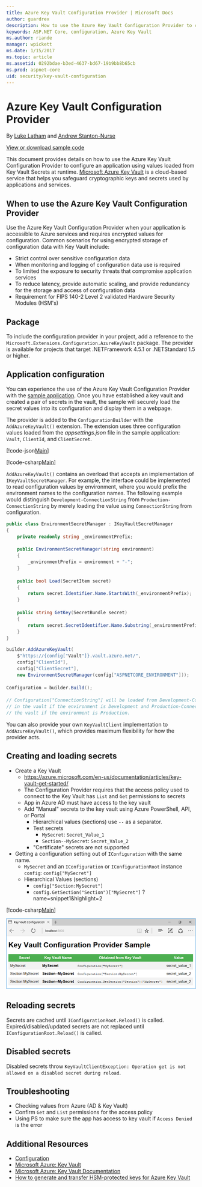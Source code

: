 ```yaml
---
title: Azure Key Vault Configuration Provider | Microsoft Docs
author: guardrex
description: How to use the Azure Key Vault Configuration Provider to configure an application using name-value pairs loaded at runtime.
keywords: ASP.NET Core, configuration, Azure Key Vault
ms.author: riande
manager: wpickett
ms.date: 1/15/2017
ms.topic: article
ms.assetid: 0292bdae-b3ed-4637-bd67-19b9bb8b65cb
ms.prod: aspnet-core
uid: security/key-vault-configuration
---
```

# Azure Key Vault Configuration Provider

By [Luke Latham](https://github.com/GuardRex) and [Andrew Stanton-Nurse](https://github.com/anurse)

[View or download sample code](https://github.com/aspnet/Docs/tree/master/aspnetcore/security/key-vault-configuration/sample)

This document provides details on how to use the Azure Key Vault Configuration Provider to configure an application using values loaded from Key Vault Secrets at runtime. [Microsoft Azure Key Vault](https://azure.microsoft.com/en-us/services/key-vault/) is a cloud-based service that helps you safeguard cryptographic keys and secrets used by applications and services.

## When to use the Azure Key Vault Configuration Provider
Use the Azure Key Vault Configuration Provider when your application is accessible to Azure services and requires encrypted values for configuration. Common scenarios for using encrypted storage of configuration data with Key Vault include:
* Strict control over sensitive configuration data
* When monitoring and logging of configuration data use is required
* To limited the exposure to security threats that compromise application services
* To reduce latency, provide automatic scaling, and provide redundancy for the storage and access of configuration data
* Requirement for FIPS 140-2 Level 2 validated Hardware Security Modules (HSM's)

## Package
To include the configuration provider in your project, add a reference to the `Microsoft.Extensions.Configuration.AzureKeyVault` package. The provider is available for projects that target .NETFramework 4.5.1 or .NETStandard 1.5 or higher.

## Application configuration
You can experience the use of the Azure Key Vault Configuration Provider with the [sample application](https://github.com/aspnet/Docs/tree/master/aspnetcore/security/key-vault-configuration/sample). Once you have established a key vault and created a pair of secrets in the vault, the sample will securely load the secret values into its configuration and display them in a webpage.

The provider is added to the `ConfigurationBuilder` with the `AddAzureKeyVault()` extension. The extension uses three configuration values loaded from the *appsettings.json* file in the sample application: `Vault`, `ClientId`, and `ClientSecret`.

[!code-json[Main](key-vault-configuration/sample/appsettings.json)]

[!code-csharp[Main](key-vault-configuration/sample/Startup.cs?name=snippet1)]

`AddAzureKeyVault()` contains an overload that accepts an implementation of `IKeyVaultSecretManager`. For example, the interface could be implemented to read configuration values by environment, where you would prefix the environment names to the configuration names. The following example would distinguish `Development-ConnectionString` from `Production-ConnectionString` by merely loading the value using `ConnectionString` from configuration.

```csharp
public class EnvironmentSecretManager : IKeyVaultSecretManager
{
    private readonly string _environmentPrefix;

    public EnvironmentSecretManager(string environment)
    {
        _environmentPrefix = environment + "-";
    }

    public bool Load(SecretItem secret)
    {
        return secret.Identifier.Name.StartsWith(_environmentPrefix);
    }

    public string GetKey(SecretBundle secret)
    {
        return secret.SecretIdentifier.Name.Substring(_environmentPrefix.Length);
    }
}
```

```csharp
builder.AddAzureKeyVault(
    $"https://{config["Vault"]}.vault.azure.net/",
    config["ClientId"],
    config["ClientSecret"],
    new EnvironmentSecretManager(config["ASPNETCORE_ENVIRONMENT"]));
    
Configuration = builder.Build();

// Configuration["ConnectionString"] will be loaded from Development-ConnectionString
// in the vault if the environment is Development and Production-ConnectionString in
// the vault if the environment is Production.
```

You can also provide your own `KeyVaultClient` implementation to `AddAzureKeyVault()`, which provides maximum flexibility for how the provider acts.

## Creating and loading secrets
* Create a Key Vault
  * https://azure.microsoft.com/en-us/documentation/articles/key-vault-get-started/
  * The Configuration Provider requires that the access policy used to connect to the Key Vault has `List` and `Get` permissions to secrets
  * App in Azure AD must have access to the key vault
  * Add "Manual" secrets to the key vault using Azure PowerShell, API, or Portal
    * Hierarchical values (sections) use `--` as a separator.
    * Test secrets
      * `MySecret`: `Secret_Value_1`
      * `Section--MySecret`: `Secret_Value_2`
    * "Certificate" secrets are not supported
* Getting a configuration setting out of `IConfiguration` with the same name.
  * `MySecret` and an `IConfiguration` or `IConfigurationRoot` instance `config`: `config["MySecret"]`
  * Hierarchical Values (sections)
    * `config["Section:MySecret"]`
    * `config.GetSection("Section")["MySecret"]`
?name=snippet1&highlight=2

[!code-csharp[Main](key-vault-configuration/sample/Startup.cs)]

![Browser window showing secret values loaded via the Azure Key Vault Configuration Provider](key-vault-configuration/_static/sample-output.png)

## Reloading secrets
Secrets are cached until `IConfigurationRoot.Reload()` is called. Expired/disabled/updated secrets are not replaced until `IConfigurationRoot.Reload()` is called.

## Disabled secrets
Disabled secrets throw `KeyVaultClientException: Operation get is not allowed on a disabled secret during reload`.

## Troubleshooting
* Checking values from Azure (AD & Key Vault)
* Confirm `Get` and `List` permissions for the access policy
* Using PS to make sure the app has access to key vault if `Access Denied` is the error

## Additional Resources
* [Configuration](xref:fundamentals/configuration)
* [Microsoft Azure: Key Vault](https://azure.microsoft.com/en-us/services/key-vault/)
* [Microsoft Azure: Key Vault Documentation](https://docs.microsoft.com/en-us/azure/key-vault/)
* [How to generate and transfer HSM-protected keys for Azure Key Vault](https://docs.microsoft.com/en-us/azure/key-vault/key-vault-hsm-protected-keys)
